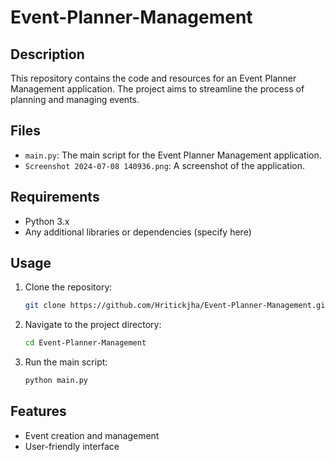 # Event-Planner-Management

## Description
This repository contains the code and resources for an Event Planner Management application. The project aims to streamline the process of planning and managing events.

## Files
- `main.py`: The main script for the Event Planner Management application.
- `Screenshot 2024-07-08 140936.png`: A screenshot of the application.

## Requirements
- Python 3.x
- Any additional libraries or dependencies (specify here)

## Usage
1. Clone the repository:
    ```bash
    git clone https://github.com/Hritickjha/Event-Planner-Management.git
    ```
2. Navigate to the project directory:
    ```bash
    cd Event-Planner-Management
    ```
3. Run the main script:
    ```bash
    python main.py
    ```

## Features
- Event creation and management
- User-friendly interface

